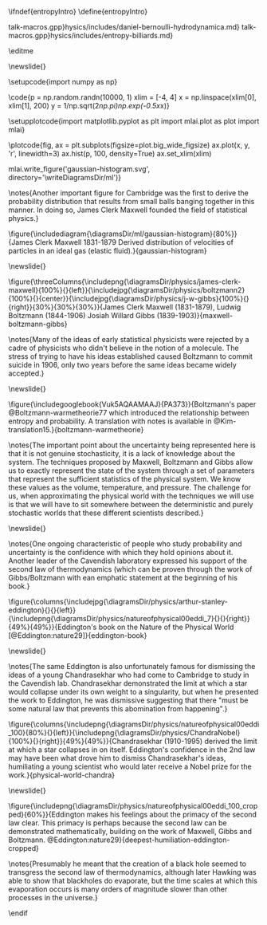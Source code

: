 \ifndef{entropyIntro}
\define{entropyIntro}



talk-macros.gpp}hysics/includes/daniel-bernoulli-hydrodynamica.md}
talk-macros.gpp}hysics/includes/entropy-billiards.md}

\editme

\newslide{}

\setupcode{import numpy as np}

\code{p = np.random.randn(10000, 1)
xlim = [-4, 4]
x = np.linspace(xlim[0], xlim[1], 200)
y = 1/np.sqrt(2*np.pi)*np.exp(-0.5*x*x)}

\setupplotcode{import matplotlib.pyplot as plt
import mlai.plot as plot
import mlai}

\plotcode{fig, ax = plt.subplots(figsize=plot.big_wide_figsize)
ax.plot(x, y, 'r', linewidth=3)
ax.hist(p, 100, density=True)
ax.set_xlim(xlim)

mlai.write_figure('gaussian-histogram.svg', directory='\writeDiagramsDir/ml')}

\notes{Another important figure for Cambridge was the first to derive the probability distribution that results from small balls banging together in this manner. In doing so, James Clerk Maxwell founded the field of statistical physics.}

\figure{\includediagram{\diagramsDir/ml/gaussian-histogram}{80%}}{James Clerk Maxwell 1831-1879 Derived distribution of velocities of particles in an ideal gas (elastic fluid).}{gaussian-histogram}

\newslide{}

\figure{\threeColumns{\includepng{\diagramsDir/physics/james-clerk-maxwell}{100%}{}{left}}{\includejpg{\diagramsDir/physics/boltzmann2}{100%}{}{center}}{\includejpg{\diagramsDir/physics/j-w-gibbs}{100%}{}{right}}{30%}{30%}{30%}}{James Clerk Maxwell (1831-1879), Ludwig Boltzmann (1844-1906) Josiah Willard Gibbs (1839-1903)}{maxwell-boltzmann-gibbs}

\notes{Many of the ideas of early statistical physicists were rejected by a cadre of physicists who didn't believe in the notion of a molecule. The stress of trying to have his ideas established caused Boltzmann to commit suicide in 1906, only two years before the same ideas became widely accepted.}

\newslide{}

\figure{\includegooglebook{Vuk5AQAAMAAJ}{PA373}}{Boltzmann's paper @Boltzmann-warmetheorie77 which introduced the relationship between entropy and probability. A translation with notes is available in @Kim-translation15.}{boltzmann-warmetheorie}


\notes{The important point about the uncertainty being represented here is that it is not genuine stochasticity, it is a lack of knowledge about the system. The techniques proposed by Maxwell, Boltzmann and Gibbs allow us to exactly represent the state of the system through a set of parameters that represent the sufficient statistics of the physical system. We know these values as the volume, temperature, and pressure. The challenge for us, when approximating the physical world with the techniques we will use is that we will have to sit somewhere between the deterministic and purely stochastic worlds that these different scientists described.}

\newslide{}

\notes{One ongoing characteristic of people who study probability and uncertainty is the confidence with which they hold opinions about it. Another leader of the Cavendish laboratory expressed his support of the second law of thermodynamics (which can be proven through the work of Gibbs/Boltzmann with ean emphatic statement at the beginning of his book.}

\figure{\columns{\includejpg{\diagramsDir/physics/arthur-stanley-eddington}{}{}{left}}{\includepng{\diagramsDir/physics/natureofphysical00eddi_7}{}{}{right}}{49%}{49%}}{Eddington's book on the Nature of the Physical World [@Eddington:nature29]}{eddington-book}

\newslide{}

\notes{The same Eddington is also unfortunately famous for dismissing the ideas of a young Chandrasekhar who had come to Cambridge to study in the Cavendish lab. Chandrasekhar demonstrated the limit at which a star would collapse under its own weight to a singularity, but when he presented the work to Eddington, he was dismissive suggesting that there "must be some natural law that prevents this abomination from happening".}

\figure{\columns{\includepng{\diagramsDir/physics/natureofphysical00eddi_100}{80%}{}{left}}{\includepng{\diagramsDir/physics/ChandraNobel}{100%}{}{right}}{49%}{49%}}{Chandrasekhar (1910-1995) derived the limit at which a star collapses in on itself. Eddington's confidence in the 2nd law may have been what drove him to dismiss Chandrasekhar's ideas, humiliating a young scientist who would later receive a Nobel prize for the work.}{physical-world-chandra}

\newslide{}

\figure{\includepng{\diagramsDir/physics/natureofphysical00eddi_100_cropped}{60%}}{Eddington makes his feelings about the primacy of the second law clear. This primacy is perhaps because the second law can be demonstrated mathematically, building on the work of Maxwell, Gibbs and Boltzmann. @Eddington:nature29}{deepest-humiliation-eddington-cropped}

\notes{Presumably he meant that the creation of a black hole seemed to transgress the second law of thermodynamics, although later Hawking was able to show that blackholes do evaporate, but the time scales at which this evaporation occurs is many orders of magnitude slower than other processes in the universe.}


\endif

